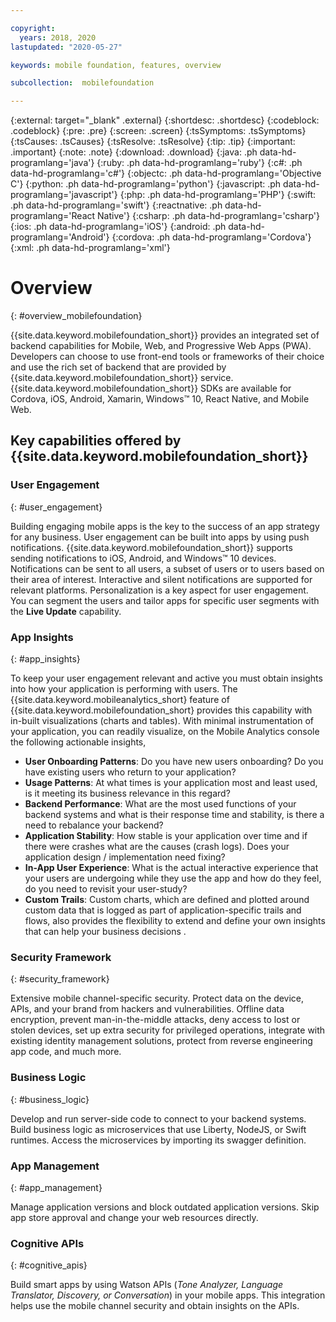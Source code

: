```yaml
---

copyright:
  years: 2018, 2020
lastupdated: "2020-05-27"

keywords: mobile foundation, features, overview

subcollection:  mobilefoundation

---
```


{:external: target="_blank" .external}
{:shortdesc: .shortdesc}
{:codeblock: .codeblock}
{:pre: .pre}
{:screen: .screen}
{:tsSymptoms: .tsSymptoms}
{:tsCauses: .tsCauses}
{:tsResolve: .tsResolve}
{:tip: .tip}
{:important: .important}
{:note: .note}
{:download: .download}
{:java: .ph data-hd-programlang='java'}
{:ruby: .ph data-hd-programlang='ruby'}
{:c#: .ph data-hd-programlang='c#'}
{:objectc: .ph data-hd-programlang='Objective C'}
{:python: .ph data-hd-programlang='python'}
{:javascript: .ph data-hd-programlang='javascript'}
{:php: .ph data-hd-programlang='PHP'}
{:swift: .ph data-hd-programlang='swift'}
{:reactnative: .ph data-hd-programlang='React Native'}
{:csharp: .ph data-hd-programlang='csharp'}
{:ios: .ph data-hd-programlang='iOS'}
{:android: .ph data-hd-programlang='Android'}
{:cordova: .ph data-hd-programlang='Cordova'}
{:xml: .ph data-hd-programlang='xml'}

#	Overview
{: #overview_mobilefoundation}

{{site.data.keyword.mobilefoundation_short}} provides an integrated set of backend capabilities for Mobile, Web, and Progressive Web Apps (PWA). Developers can choose to use front-end tools or frameworks of their choice and use the rich set of backend that are provided by {{site.data.keyword.mobilefoundation_short}} service. {{site.data.keyword.mobilefoundation_short}} SDKs are available for Cordova, iOS, Android, Xamarin, Windows&trade; 10, React Native, and Mobile Web.

## Key capabilities offered by {{site.data.keyword.mobilefoundation_short}}

### User Engagement
{: #user_engagement}

Building engaging mobile apps is the key to the success of an app strategy for any business. User engagement can be built into apps by using push notifications. {{site.data.keyword.mobilefoundation_short}} supports sending notifications to iOS, Android, and Windows&trade; 10 devices. Notifications can be sent to all users, a subset of users or to users based on their area of interest. Interactive and silent notifications are supported for relevant platforms. Personalization is a key aspect for user engagement. You can segment the users and tailor apps for specific user segments with the **Live Update** capability.

###  App Insights
{: #app_insights}

To keep your user engagement relevant and active you must obtain insights into how your application is performing with users. The {{site.data.keyword.mobileanalytics_short} feature of {{site.data.keyword.mobilefoundation_short} provides this capability with in-built visualizations (charts and tables). With minimal instrumentation of your application, you can readily visualize, on the Mobile Analytics console the following actionable insights,
- **User Onboarding Patterns**: Do you have new users onboarding? Do you have existing users who return to your application?
- **Usage Patterns**: At what times is your application most and least used, is it meeting its business relevance in this regard?
- **Backend Performance**: What are the most used functions of your backend systems and what is their response time and stability, is there a need to rebalance your backend?
- **Application Stability**: How stable is your application over time and if there were crashes what are the causes (crash logs). Does your application design / implementation need fixing?
- **In-App User Experience**: What is the actual interactive experience that your users are undergoing while they use the app and how do they feel, do you need to revisit your user-study?
- **Custom Trails**: Custom charts, which are defined and plotted around custom data that is logged as part of application-specific trails and flows, also provides the flexibility to extend and define your own insights that can help your business decisions .

###  Security Framework
{: #security_framework}

Extensive mobile channel-specific security. Protect data on the device, APIs, and your brand from hackers and vulnerabilities. Offline data encryption, prevent man-in-the-middle attacks, deny access to lost or stolen devices, set up extra security for privileged operations, integrate with existing identity management solutions, protect from reverse engineering app code, and much more.

###  Business Logic
{: #business_logic}

Develop and run server-side code to connect to your backend systems. Build business logic as microservices that use Liberty, NodeJS, or Swift runtimes. Access the microservices by importing its swagger definition.

###  App Management
{:  #app_management}

Manage application versions and block outdated application versions. Skip app store approval and change your web resources directly.

###  Cognitive APIs
{:  #cognitive_apis}

Build smart apps by using Watson APIs (*Tone Analyzer, Language Translator, Discovery, or Conversation*) in your mobile apps. This integration helps use the mobile channel security and obtain insights on the APIs.
